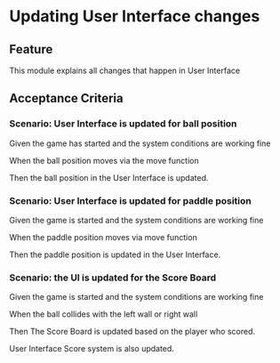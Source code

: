 # Updating User Interface changes

## Feature

This module explains all changes that happen in User Interface

## Acceptance Criteria

### Scenario: User Interface is updated for ball position

  Given the game has started and the system conditions are working fine

  When the ball position moves via the move function

  Then the ball position in the User Interface is updated.

### Scenario: User Interface is updated for paddle position

  Given the game is started and the system conditions are working fine

  When the paddle position moves via  move function

  Then the paddle position is updated in the User Interface.
  
### Scenario: the UI is updated for the Score Board
Given the game is started and the system conditions are working fine
 
When the ball collides with the left wall or right wall

Then The Score Board is updated based on the player who scored.

 User Interface Score system is also updated.


